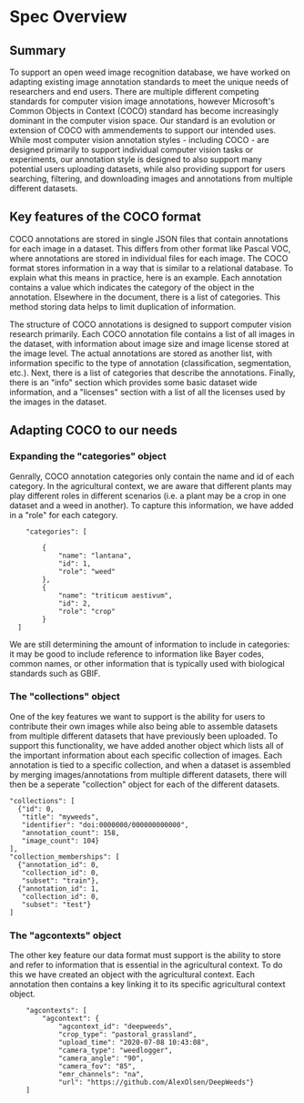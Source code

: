 # Spec Overview

## Summary

To support an open weed image recognition database, we have worked on adapting existing image annotation standards to meet the unique needs of researchers and end users. There are multiple different competing standards for computer vision image annotations, however Microsoft's Common Objects in Context (COCO) standard has become increasingly dominant in the computer vision space. Our standard is an evolution or extension of COCO with ammendements to support our intended uses. While most computer vision annotation styles - including COCO - are designed primarily to support individual computer vision tasks or experiments, our annotation style is designed to also support many potential users uploading datasets, while also providing support for users searching, filtering, and downloading images and annotations from multiple different datasets. 

## Key features of the COCO format

COCO annotations are stored in single JSON files that contain annotations for each image in a dataset. This differs from other format like Pascal VOC, where annotations are stored in individual files for each image. The COCO format stores information in a way that is similar to a relational database. To explain what this means in practice, here is an example. Each annotation contains a value which indicates the category of the object in the annotation. Elsewhere in the document, there is a list of categories. This method storing data helps to limit duplication of information. 

The structure of COCO annotations is designed to support computer vision research primarily. Each COCO annotation file contains a list of all images in the dataset, with information about image size and image license stored at the image level. The actual annotations are stored as another list, with information specific to the type of annotation (classification, segmentation, etc.). Next, there is a list of categories that describe the annotations. Finally, there is an "info" section which provides some basic dataset wide information, and a "licenses" section with a list of all the licenses used by the images in the dataset.

## Adapting COCO to our needs

### Expanding the "categories" object

Genrally, COCO annotation categories only contain the name and id of each category. In the agricultural context, we are aware that different plants may play different roles in different scenarios (i.e. a plant may be a crop in one dataset and a weed in another). To capture this information, we have added in a "role" for each category.

```
    "categories": [

        {
            "name": "lantana",
            "id": 1,
            "role": "weed"
        },
        {
            "name": "triticum aestivum",
            "id": 2,
            "role": "crop"
        }
  ]
```

We are still determining the amount of information to include in categories: it may be good to include reference to information like Bayer codes, common names, or other information that is typically used with biological standards such as GBIF.

### The "collections" object

One of the key features we want to support is the ability for users to contribute their own images while also being able to assemble datasets from multiple different datasets that have previously been uploaded. To support this functionality, we have added another object which lists all of the important information about each specific collection of images. Each annotation is tied to a specific collection, and when a dataset is assembled by merging images/annotations from multiple different datasets, there will then be a seperate "collection" object for each of the different datasets. 

```
"collections": [
  {"id": 0,
   "title": "myweeds",
   "identifier": "doi:0000000/000000000000",
   "annotation_count": 158,
   "image_count": 104}
],
"collection_memberships": [
  {"annotation_id": 0,
   "collection_id": 0,
   "subset": "train"},
  {"annotation_id": 1,
   "collection_id": 0,
   "subset": "test"}
]
```

### The "agcontexts" object

The other key feature our data format must support is the ability to store and refer to information that is essential in the agricultural context. To do this we have created an object with the agricultural context. Each annotation then contains a key linking it to its specific agricultural context object.

```
    "agcontexts": [
        "agcontext": {
            "agcontext_id": "deepweeds",
            "crop_type": "pastoral_grassland",
            "upload_time": "2020-07-08 10:43:08",
            "camera_type": "weedlogger",
            "camera_angle": "90",
            "camera_fov": "85",
            "emr_channels": "na",
            "url": "https://github.com/AlexOlsen/DeepWeeds"}
    ]
```
